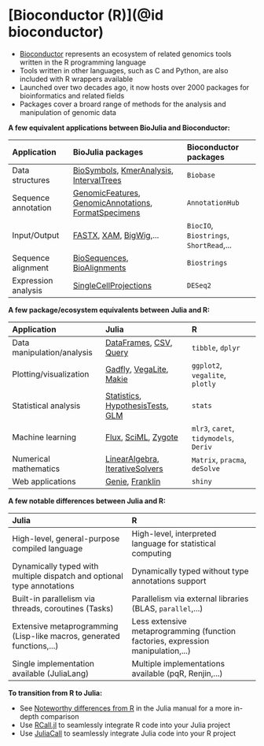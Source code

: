 # [Bioconductor (R)](@id bioconductor)

- [Bioconductor](https://www.bioconductor.org/) represents an ecosystem of related genomics tools written in the R programming language
- Tools written in other languages, such as C and Python, are also included with R wrappers available 
- Launched over two decades ago, it now hosts over 2000 packages for bioinformatics and related fields
- Packages cover a broard range of methods for the analysis and manipulation of genomic data

**A few equivalent applications between BioJulia and Bioconductor:**

| Application         | BioJulia packages                                                                                                                                                                                            | Bioconductor packages                   |
|:--------------------|:-------------------------------------------------------------------------------------------------------------------------------------------------------------------------------------------------------------|:----------------------------------------|
| Data structures     | [BioSymbols](https://biojulia.dev/BioSymbols.jl/stable/), [KmerAnalysis](https://github.com/BioJulia/KmerAnalysis.jl), [IntervalTrees](https://biojulia.dev/IntervalTrees.jl/stable/)                        | `Biobase`                               |
| Sequence annotation | [GenomicFeatures](https://biojulia.dev/GenomicFeatures.jl/stable/), [GenomicAnnotations](https://biojulia.dev/GenomicAnnotations.jl/dev/), [FormatSpecimens](https://github.com/BioJulia/FormatSpecimens.jl) | `AnnotationHub`                         |
| Input/Output        | [FASTX](https://biojulia.dev/FASTX.jl/stable/), [XAM](https://biojulia.dev/XAM.jl/stable/), [BigWig](https://biojulia.dev/BigWig.jl/dev/),...                                                                | `BiocIO`, `Biostrings`, `ShortRead`,... |
| Sequence alignment  | [BioSequences](https://biojulia.dev/BioSequences.jl/stable/), [BioAlignments](https://biojulia.dev/BioAlignments.jl/stable/)                                                                                 | `Biostrings`                            |
| Expression analysis | [SingleCellProjections](https://biojulia.dev/SingleCellProjections.jl/dev/)                                                                                                                                  | `DESeq2`                                |

**A few package/ecosystem equivalents between Julia and R:**

| Application                | Julia                                                                                                                                                                               | R                                      |
|:---------------------------|:------------------------------------------------------------------------------------------------------------------------------------------------------------------------------------|:---------------------------------------|
| Data manipulation/analysis | [DataFrames](https://dataframes.juliadata.org/stable/), [CSV](https://csv.juliadata.org/stable/), [Query](https://www.queryverse.org/Query.jl/stable/)                              | `tibble`, `dplyr`                      |
| Plotting/visualization     | [Gadfly](http://gadflyjl.org/stable/), [VegaLite](https://www.queryverse.org/VegaLite.jl/stable/), [Makie](https://docs.makie.org/stable/)                                          | `ggplot2`, `vegalite`, `plotly`        |
| Statistical analysis       | [Statistics](https://docs.julialang.org/en/v1/stdlib/Statistics/), [HypothesisTests](https://github.com/JuliaStats/HypothesisTests.jl), [GLM](https://github.com/JuliaStats/GLM.jl) | `stats`                                |
| Machine learning           | [Flux](https://fluxml.ai/Flux.jl/stable/), [SciML](https://sciml.ai/), [Zygote](https://fluxml.ai/Zygote.jl/stable/)                                                                | `mlr3`, `caret`, `tidymodels`, `Deriv` |
| Numerical mathematics      | [LinearAlgebra](https://docs.julialang.org/en/v1/stdlib/LinearAlgebra/), [IterativeSolvers](https://iterativesolvers.julialinearalgebra.org/dev/)                                   | `Matrix`, `pracma`, `deSolve`          |
| Web applications           | [Genie](https://genieframework.com/), [Franklin](https://franklinjl.org/)                                                                                                           | `shiny`                                |

**A few notable differences between Julia and R:**

| Julia                                                                  | R                                                                                |
|:-----------------------------------------------------------------------|:---------------------------------------------------------------------------------|
| High-level, general-purpose compiled language                          | High-level, interpreted language for statistical computing                       |
| Dynamically typed with multiple dispatch and optional type annotations | Dynamically typed without type annotations support                               |
| Built-in parallelism via threads, coroutines (Tasks)                   | Parallelism via external libraries (BLAS, `parallel`,...)                          |
| Extensive metaprogramming (Lisp-like macros, generated functions,...)  | Less extensive metaprogramming (function factories, expression manipulation,...) |
| Single implementation available (JuliaLang)                            | Multiple implementations available (pqR, Renjin,...)                             |

**To transition from R to Julia:**
- See [Noteworthy differences from R](https://docs.julialang.org/en/v1/manual/noteworthy-differences/#Noteworthy-differences-from-R) in the Julia manual for a more in-depth comparison
- Use [RCall.jl](https://github.com/JuliaInterop/RCall.jl.git) to seamlessly integrate R code into your Julia project
- Use [JuliaCall](https://cran.r-project.org/web/packages/JuliaCall/readme/README.html) to seamlessly integrate Julia code into your R project